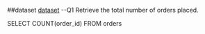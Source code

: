 ##dataset 
<a href="www.google.com">dataset<a>
--Q1 Retrieve the total number of orders placed.

SELECT COUNT(order_id) FROM orders
